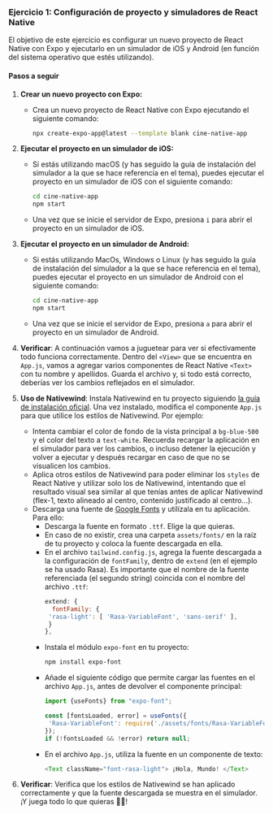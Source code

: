 ### Ejercicio 1: Configuración de proyecto y simuladores de React Native

El objetivo de este ejercicio es configurar un nuevo proyecto de React Native con Expo y ejecutarlo en un simulador de iOS y Android (en función del sistema operativo que estés utilizando).

#### Pasos a seguir

1. **Crear un nuevo proyecto con Expo:**
   - Crea un nuevo proyecto de React Native con Expo ejecutando el siguiente comando:
     ```bash
     npx create-expo-app@latest --template blank cine-native-app
     ```


2. **Ejecutar el proyecto en un simulador de iOS:**
   - Si estás utilizando macOS (y has seguido la guía de instalación del simulador a la que se hace referencia en el tema), puedes ejecutar el proyecto en un simulador de iOS con el siguiente comando:
     ```bash
     cd cine-native-app
     npm start
     ```
   - Una vez que se inicie el servidor de Expo, presiona `i` para abrir el proyecto en un simulador de iOS.


3. **Ejecutar el proyecto en un simulador de Android:**
   - Si estás utilizando MacOs, Windows o Linux (y has seguido la guía de instalación del simulador a la que se hace referencia en el tema), puedes ejecutar el proyecto en un simulador de Android con el siguiente comando:
     ```bash
     cd cine-native-app
     npm start
     ```
   - Una vez que se inicie el servidor de Expo, presiona `a` para abrir el proyecto en un simulador de Android.


4. **Verificar**: A continuación vamos a juguetear para ver si efectivamente todo funciona correctamente. Dentro del `<View>` que se encuentra en `App.js`, vamos a agregar varios componentes de React Native `<Text>` con tu nombre y apellidos. Guarda el archivo y, si todo está correcto, deberías ver los cambios reflejados en el simulador.

5. **Uso de Nativewind**: Instala Nativewind en tu proyecto siguiendo [la guía de instalación oficial](https://www.nativewind.dev/getting-started/installation). Una vez instalado, modifica el componente `App.js` para que utilice los estilos de Nativewind. Por ejemplo: 
   - Intenta cambiar el color de fondo de la vista principal a `bg-blue-500` y el color del texto a `text-white`. Recuerda recargar la aplicación en el simulador para ver los cambios, o incluso detener la ejecución y volver a ejecutar y después recargar en caso de que no se visualicen los cambios.
   - Aplica otros estilos de Nativewind para poder eliminar los `styles` de React Native y utilizar solo los de Nativewind, intentando que el resultado visual sea similar al que tenías antes de aplicar Nativewind (flex-1, texto alineado al centro, contenido justificado al centro...).
   - Descarga una fuente de [Google Fonts](https://fonts.google.com/) y utilízala en tu aplicación. Para ello:
     - Descarga la fuente en formato `.ttf`. Elige la que quieras.
     - En caso de no existir, crea una carpeta `assets/fonts/` en la raíz de tu proyecto y coloca la fuente descargada en ella.
     - En el archivo `tailwind.config.js`, agrega la fuente descargada a la configuración de `fontFamily`, dentro de `extend` (en el ejemplo se ha usado Rasa). Es importante que el nombre de la fuente referenciada (el segundo string) coincida con el nombre del archivo `.ttf`:
       ```javascript
       extend: {
         fontFamily: {
        'rasa-light': [ 'Rasa-VariableFont', 'sans-serif' ],
        }
       },
       ```
     - Instala el módulo `expo-font` en tu proyecto:
       ```bash
       npm install expo-font
       ``` 
     - Añade el siguiente código que permite cargar las fuentes en el archivo `App.js`, antes de devolver el componente principal:
       ```javascript
       import {useFonts} from "expo-font";

       const [fontsLoaded, error] = useFonts({
        'Rasa-VariableFont': require('./assets/fonts/Rasa-VariableFont.ttf')
       });
       if (!fontsLoaded && !error) return null;
       ```
     - En el archivo `App.js`, utiliza la fuente en un componente de texto:
       ```javascript
       <Text className="font-rasa-light"> ¡Hola, Mundo! </Text>
       ```

6. **Verificar**: Verifica que los estilos de Nativewind se han aplicado correctamente y que la fuente descargada se muestra en el simulador. ¡Y juega todo lo que quieras 🤗🤗!